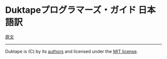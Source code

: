 # Duktapeプログラマーズ・ガイド 日本語訳

[原文](https://duktape.org/guide.html)

---

Duktape is (C) by its [authors](https://github.com/svaarala/duktape/blob/master/AUTHORS.rst) and licensed under the [MIT license](https://github.com/svaarala/duktape/blob/master/LICENSE.txt).